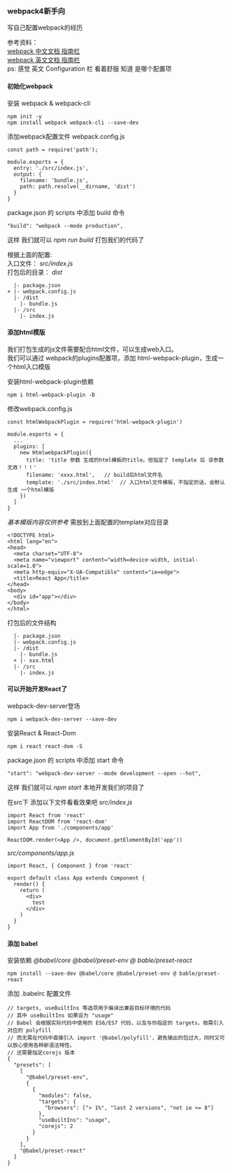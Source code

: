### webpack4新手向
写自己配置webpack的经历 

参考资料：  
[webpack 中文文档 指南栏](https://www.webpackjs.com/guides/)   
[webpack 英文文档 指南栏](https://webpack.js.org/guides/)  
ps: 感觉 英文 Configuration 栏 看着舒服 知道 是哪个配置项

#### 初始化webpack

安装 webpack & webpack-cli
```
npm init -y
npm install webpack webpack-cli --save-dev
```

添加webpack配置文件 webpack.config.js
```
const path = require('path');

module.exports = {
  entry: './src/index.js',
  output: {
    filename: 'bundle.js',
    path: path.resolve(__dirname, 'dist')
  }
}
```

package.json 的 scripts 中添加 build 命令

```
"build": "webpack --mode production",
```
这样 我们就可以 *npm run build* 打包我们的代码了

根据上面的配置:  
入口文件： *src/index.js*  
打包后的目录： *dist*  
```
  |- package.json
+ |- webpack.config.js
  |- /dist
    |- bundle.js
  |- /src
    |- index.js
```

#### 添加html模版
我们打包生成的js文件需要配合html文件，可以生成web入口。  
我们可以通过 webpack的plugins配置项，添加 html-webpack-plugin，生成一个html入口模版

安装html-webpack-plugin依赖
```
npm i html-webpack-plugin -D
```
修改webpack.config.js 
```
const htmlWebpackPlugin = require('html-webpack-plugin')

module.exports = {
  ...
  plugins: [
    new HtmlwebpackPlugin({
      title: 'title 参数 生成的html模板的title。但指定了 template 后 该参数无效！！！'
      filename: 'xxxx.html',   // build后html文件名
      template: './src/index.html'  // 入口html文件模板，不指定的话，会默认生成 一个html模版
    })
  ]
}
```
*基本模版内容仅供参考*
需放到上面配置的template对应目录
```
<!DOCTYPE html>
<html lang="en">
<head>
  <meta charset="UTF-8">
  <meta name="viewport" content="width=device-width, initial-scale=1.0">
  <meta http-equiv="X-UA-Compatible" content="ie=edge">
  <title>React App</title>
</head>
<body>
  <div id="app"></div>
</body>
</html>
```

打包后的文件结构
```
  |- package.json
  |- webpack.config.js
  |- /dist
    |- bundle.js
  + |- xxx.html
  |- /src
    |- index.js
```
#### 可以开始开发React了 
webpack-dev-server登场
```
npm i webpack-dev-server --save-dev
```
安装React & React-Dom
```
npm i react react-dom -S
```
package.json 的 scripts 中添加 start 命令
```
"start": "webpack-dev-server --mode development --open --hot",
```
这样 我们就可以 *npm start* 本地开发我们的项目了

在src下 添加以下文件看看效果吧
*src/index.js*
```
import React from 'react'
import ReactDOM from 'react-dom'
import App from './components/app'

ReactDOM.render(<App />, document.getElementById('app'))
```
*src/components/app.js*
```
import React, { Component } from 'react'

export default class App extends Component {
  render() {
    return (
      <div>
        test 
      </div>
    )
  }
}
```

#### 添加 babel

安装依赖 *@babel/core @babel/preset-env @ bable/preset-react*
```
npm install --save-dev @babel/core @babel/preset-env @ bable/preset-react
```

添加 .babelrc 配置文件

```
// targets, useBuiltIns 等选项用于编译出兼容目标环境的代码
// 其中 useBuiltIns 如果设为 "usage"
// Babel 会根据实际代码中使用的 ES6/ES7 代码，以及与你指定的 targets，按需引入对应的 polyfill
// 而无需在代码中直接引入 import '@babel/polyfill'，避免输出的包过大，同时又可以放心使用各种新语法特性。
// 还需要指定corejs 版本
{
  "presets": [
    [
      "@babel/preset-env",
      {
        {
          "modules": false,
          "targets": {
            "browsers": ["> 1%", "last 2 versions", "not ie <= 8"]
          },
          "useBuiltIns": "usage",
          "corejs": 2
        } 
      }
    ],
    "@babel/preset-react"
  ]
}
```